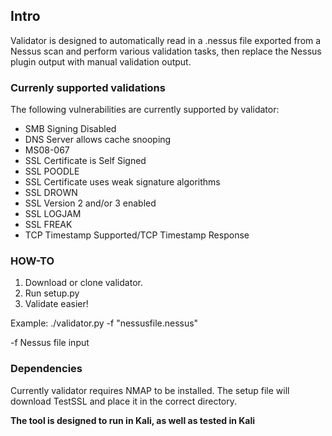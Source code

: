 ## Intro

Validator is designed to automatically read in a .nessus file exported from a Nessus scan and perform various validation tasks, then replace the Nessus plugin output with manual validation output.


### Currenly supported validations

The following vulnerabilities are currently supported by validator:

* SMB Signing Disabled
* DNS Server allows cache snooping
* MS08-067
* SSL Certificate is Self Signed
* SSL POODLE
* SSL Certificate uses weak signature algorithms
* SSL DROWN
* SSL Version 2 and/or 3 enabled
* SSL LOGJAM
* SSL FREAK
* TCP Timestamp Supported/TCP Timestamp Response



### HOW-TO

1. Download or clone validator.
2. Run setup.py
3. Validate easier!


Example: ./validator.py -f "nessusfile.nessus"

-f Nessus file input


### Dependencies

Currently validator requires NMAP to be installed.
The setup file will download TestSSL and place it in the correct directory.


**The tool is designed to run in Kali, as well as tested in Kali**
